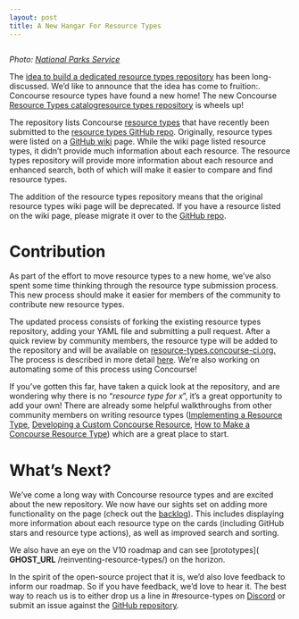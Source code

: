```yaml
---
layout: post
title: A New Hangar For Resource Types
---
```


<figure class="kg-card kg-image-card"><img src="https://lh5.googleusercontent.com/Jf1c9Sr55RyEQsntpnYavstOvM6Nhp4VBujuR-39ckzZV5uwytKg9QFSy_Cdl5PwGod5GSlSfUYvZrfqDwfIeIZm9r0BKPCwnwyimy6BY7ebSDkRJo0WeN4J1djuXplr_ZlkuePu" class="kg-image" alt loading="lazy"></figure>

_Photo:_ [_National Parks Service_](https://www.nps.gov/subjects/aviation/images/Strategic-Plan_Page_13_Image_0001-750.jpg)

The [idea to build a dedicated resource types repository](https://github.com/concourse/concourse/issues/191) has been long-discussed. We’d like to announce that the idea has come to fruition:. Concourse resource types have found a new home! The new Concourse [Resource Types catalogresource types repository](https://resource-types.concourse-ci.org/) is wheels up!

The repository lists Concourse [resource types](https://concourse-ci.org/resource-types.html) that have recently been submitted to the [resource types GitHub repo](https://github.com/concourse/resource-types). Originally, resource types were listed on a [GitHub wiki](https://github.com/concourse/concourse/wiki/Resource-Types) page. While the wiki page listed resource types, it didn’t provide much information about each resource. The resource types repository will provide more information about each resource and enhanced search, both of which will make it easier to compare and find resource types.

The addition of the resource types repository means that the original resource types wiki page will be deprecated. If you have a resource listed on the wiki page, please migrate it over to the [GitHub repo](https://github.com/concourse/resource-types).

# Contribution

As part of the effort to move resource types to a new home, we’ve also spent some time thinking through the resource type submission process. This new process should make it easier for members of the community to contribute new resource types.

The updated process consists of forking the existing resource types repository, adding your YAML file and submitting a pull request. After a quick review by community members, the resource type will be added to the repository and will be available on [resource-types.concourse-ci.org.](https://resource-types.concourse-ci.org) The process is described in more detail [here](https://github.com/concourse/resource-types/blob/master/README.md). We’re also working on automating some of this process using Concourse!

If you’ve gotten this far, have taken a quick look at the repository, and are wondering why there is no “_resource type for x_”, it’s a great opportunity to add your own! There are already some helpful walkthroughs from other community members on writing resource types ([Implementing a Resource Type](https://concourse-ci.org/implementing-resource-types.html), [Developing a Custom Concourse Resource](https://content.pivotal.io/blog/developing-a-custom-concourse-resource), [How to Make a Concourse Resource Type](http://www.mikeball.info/blog/how-to-make-a-concourse-resource-type/)) which are a great place to start.

# What’s Next?

We’ve come a long way with Concourse resource types and are excited about the new repository. We now have our sights set on adding more functionality on the page (check out the [backlog](https://github.com/concourse/resource-types-website/projects/1)). This includes displaying more information about each resource type on the cards (including GitHub stars and resource type actions), as well as improved search and sorting.

We also have an eye on the V10 roadmap and can see [prototypes]( __GHOST_URL__ /reinventing-resource-types/) on the horizon.

In the spirit of the open-source project that it is, we’d also love feedback to inform our roadmap. So if you have feedback, we’d love to hear it. The best way to reach us is to either drop us a line in #resource-types on [Discord](https://discord.gg/cShhjvr) or submit an issue against the [GitHub repository](https://github.com/concourse/resource-types-website/issues/new).

